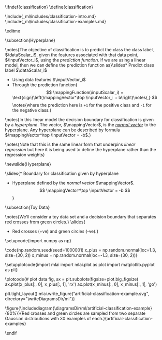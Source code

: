 \ifndef{classification}
\define{classification}

\include{_ml/includes/classification-intro.md}
\include{_ml/includes/classification-examples.md}

\editme

\subsection{Hyperplane}

\notes{The objective of classification is to predict the class the class label, $\dataScalar_i$, given the features associated with that data point, $\inputVector_i$, using the *prediction function*. If we are using a linear model, then we can define the prediction function as}\slides* Predict class label $\dataScalar_i$
* Using data features $\inputVector_i$
* Through the prediction function}
$$
\mappingFunction(\inputScalar_i) = \text{sign}\left(\mappingVector^\top \inputVector_i + b\right)\notes{,}
$$
\notes{where the prediction here is `+1` for the positive class and `-1` for the negative class.}

\notes{In this linear model the decision boundary for classification is given by a *hyperplane*. The vector, $\mappingVector$, is the *[normal vector](http://en.wikipedia.org/wiki/Normal_(geometry))* to the hyperplane. Any hyperplane can be described by formula $\mappingVector^\top \inputVector = -b$.}

\notes{Note that this is the same linear form that underpins *linear regression* but here it is being used to define the hyperplane rather than the regression weights}

\newslide{Hyperplane}

\slides{* Boundary for classification given by hyperplane
* Hyperplane defined by the *normal vector* $\mappingVector$.
$$
\mappingVector^\top \inputVector = -b
$$
}

\subsection{Toy Data}

\notes{We'll consider a toy data set and a decision boundary that separates red crosses from green circles.}
\slides{
- Red crosses (+ve) and green circles (-ve).}

\setupcode{import numpy as np}

\code{np.random.seed(seed=1000001)
x_plus = np.random.normal(loc=1.3, size=(30, 2))
x_minus = np.random.normal(loc=-1.3, size=(30, 2))}


\setupplotcode{import mlai
import mlai.plot as plot
import matplotlib.pyplot as plt}

\plotcode{# plot data
fig, ax = plt.subplots(figsize=plot.big_figsize)
ax.plot(x_plus[:, 0], x_plus[:, 1], 'rx')
ax.plot(x_minus[:, 0], x_minus[:, 1], 'go')

plt.tight_layout()
mlai.write_figure("artificial-classification-example.svg", directory="\writeDiagramsDir/ml")}

\figure{\includediagram{\diagramsDir/ml/artificial-classification-example}{80%}}{Red crosses and green circles are sampled from two separate Gaussian distributions with 30 examples of each.}{artificial-classification-examples}


\endif
